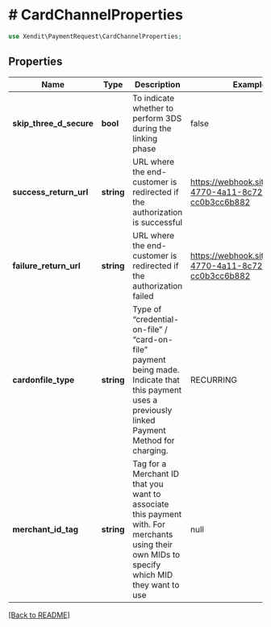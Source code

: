 # # CardChannelProperties


```php
use Xendit\PaymentRequest\CardChannelProperties;
```

## Properties

Name | Type | Description | Examples | Notes
------------ | ------------- | ------------- | ------------- | ------------- 
**skip_three_d_secure** | **bool** | To indicate whether to perform 3DS during the linking phase | false |  [optional]
**success_return_url** | **string** | URL where the end-customer is redirected if the authorization is successful | https://webhook.site/f4b755f5-4770-4a11-8c72-cc0b3cc6b882 |  [optional]
**failure_return_url** | **string** | URL where the end-customer is redirected if the authorization failed | https://webhook.site/f4b755f5-4770-4a11-8c72-cc0b3cc6b882 |  [optional]
**cardonfile_type** | **string** | Type of “credential-on-file” / “card-on-file” payment being made. Indicate that this payment uses a previously linked Payment Method for charging. | RECURRING |  [optional]
**merchant_id_tag** | **string** | Tag for a Merchant ID that you want to associate this payment with. For merchants using their own MIDs to specify which MID they want to use | null |  [optional]

[[Back to README]](../../README.md)
